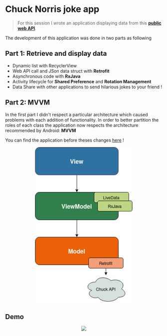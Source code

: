 # Chuck Norris joke app

>For this session I wrote an application displaying data from this **[public web API](https://api.chucknorris.io/)**.

The development of this application was done in two parts as following
## Part 1: Retrieve and display data

 - Dynamic list with RecyclerView
 - Web API call and JSon data struct with **Retrofit**
 - Asynchronous code with **RxJava**
 - Activity lifecycle for **Shared Preference**  and **Rotation Management**
 - Data Share with other applications to send hilarious jokes to your friend !

## Part 2: MVVM
In the first part I didn't respect a particular architecture which caused problems with each addition of functionality. In order to better partition the roles of each class the application now respects the architecture recommended by Android: **MVVM**

You can find the application before theses changes [here](https://github.com/lefevrej/OUAP_4316/tree/9fd9be1707aece4003ec70e6250573cbb103a52c) !

<p align="center"><img src="../res/mvvm_mini.jpg" height="500"><p/>


## Demo
<p align="center"><img src="../res/demo.gif" height="500"><p/>
